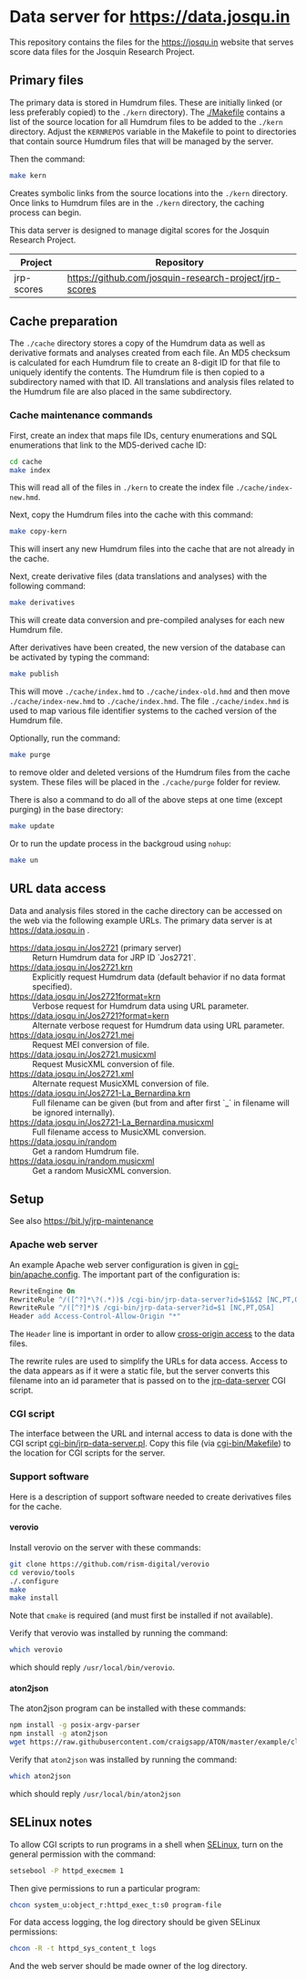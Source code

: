 Data server for https://data.josqu.in
===========================================

This repository contains the files for the https://josqu.in website
that serves score data files for the Josquin Research Project.



## Primary files ##

The primary data is stored in Humdrum files.  These are initially
linked (or less preferably copied) to the `./kern` directory).   The
[./Makefile](https://github.com/craigsapp/data-jrp/blob/main/Makefile)
contains a list of the source location for all Humdrum files to be
added to the `./kern` directory.    Adjust the `KERNREPOS` variable
in the Makefile to point to directories that contain source Humdrum 
files that will be managed by the server.


Then
the command:

```bash
make kern
```

Creates symbolic links from the source locations into the `./kern`
directory.  Once links to Humdrum files are in the `./kern` directory,
the caching process can begin.

This data server is designed to manage digital scores for the
Josquin Research Project.

| Project | Repository |
| --- | --- |
| jrp-scores | https://github.com/josquin-research-project/jrp-scores |

## Cache preparation ##

The `./cache` directory stores a copy of the Humdrum data as well as
derivative formats and analyses created from each file.  An MD5 checksum
is calculated for each Humdrum file to create an 8-digit ID for that file
to uniquely identify the contents.  The Humdrum file is then copied to a
subdirectory named with that ID.  All translations and analysis files
related to the Humdrum file are also placed in the same subdirectory.

### Cache maintenance commands ###

First, create an index that maps file IDs, century enumerations and SQL enumerations
that link to the MD5-derived cache ID:

```bash
cd cache
make index
```

This will read all of the files in `./kern` to create the index
file `./cache/index-new.hmd`.

Next, copy the Humdrum files into the cache with this command:

```bash
make copy-kern
```

This will insert any new Humdrum files into the cache that are not already
in the cache.


Next, create derivative files (data translations and analyses) with the following
command:

```bash
make derivatives
```

This will create data conversion and pre-compiled analyses for each new
Humdrum file.


After derivatives have been created, the new version of the database can be
activated by typing the command:

```bash
make publish
```

This will move `./cache/index.hmd` to `./cache/index-old.hmd` and then move
`./cache/index-new.hmd` to `./cache/index.hmd`.   The file `./cache/index.hmd`
is used to map various file identifier systems to the cached version of the
Humdrum file.

Optionally, run the command:

```bash
make purge
```

to remove older and deleted versions of the Humdrum files from the cache
system.   These files will be placed in the `./cache/purge` folder for review.


There is also a command to do all of the above steps at one time (except purging)
in the base directory:

```bash
make update
```

Or to run the update process in the backgroud using `nohup`:

```bash
make un
```


## URL data access ##

Data and analysis files stored in the cache directory can be
accessed on the web via the following example URLs.  The primary
data server is at https://data.josqu.in .

<dl markdown="1">

<dt> 
<a href="https://data.josqu.pl/Jos2721">https://data.josqu.in/Jos2721</a> (primary server)
</dt>
<dd markdown="1"> Return Humdrum data for JRP ID `Jos2721`. </dd>

<dt> <a href="https://data.josqu.in/Jos2721">https://data.josqu.in/Jos2721.krn</a> </dt>
<dd> Explicitly request Humdrum data (default behavior if no data format specified). </dd>

<dt> <a href="https://data.josqu.in/Jos2721?format=krn">https://data.josqu.in/Jos2721format=krn</a> </dt>
<dd> Verbose request for Humdrum data using URL parameter. </dd>

<dt> <a href="https://data.josqu.in/Jos2721?format=kern">https://data.josqu.in/Jos2721?format=kern</a> </dt>
<dd> Alternate verbose request for Humdrum data using URL parameter. </dd>

<dt> <a href="https://data.josqu.in/Jos2721.mei">https://data.josqu.in/Jos2721.mei</a> </dt>
<dd> Request MEI conversion of file. </dd>

<dt> <a href="https://data.josqu.in/Jos2721.musicxml">https://data.josqu.in/Jos2721.musicxml</a> </dt>
<dd> Request MusicXML conversion of file. </dd>

<dt> <a href="https://data.josqu.in/Jos2721.xml">https://data.josqu.in/Jos2721.xml</a> </dt>
<dd> Alternate request MusicXML conversion of file. </dd>

<dt> <a href="https://data.josqu.in/Jos2721-La_Bernardinakrn">https://data.josqu.in/Jos2721-La_Bernardina.krn</a> </dt>
<dd> Full filename can be given (but from and after first `_` in filename will be ignored internally). </dd>

<dt> <a href="https://data.josqu.in/Jos2721-La_Bernardina.musicxml">https://data.josqu.in/Jos2721-La_Bernardina.musicxml</a> </dt>
<dd> Full filename access to MusicXML conversion. </dd>

<dt> <a href="https://data.josqu.in/random">https://data.josqu.in/random</a> </dt>
<dd> Get a random Humdrum file. </dd>

<dt> <a href="https://data.josqu.in/random.musicxml">https://data.josqu.in/random.musicxml</a> </dt>
<dd> Get a random MusicXML conversion. </dd>

</dl>



## Setup ##

See also https://bit.ly/jrp-maintenance


### Apache web server ###

An example Apache web server configuration is given in
[cgi-bin/apache.config](https://github.com/craigsapp/jrp-data-server/blob/main/cgi-bin/apache.config).
The important part of the configuration is:

```apache
RewriteEngine On
RewriteRule ^/([^?]*\?(.*))$ /cgi-bin/jrp-data-server?id=$1&$2 [NC,PT,QSA]
RewriteRule ^/([^?]*)$ /cgi-bin/jrp-data-server?id=$1 [NC,PT,QSA]
Header add Access-Control-Allow-Origin "*"
```

The `Header` line is important in order to allow [cross-origin access](https://en.wikipedia.org/wiki/Cross-origin_resource_sharing) to
the data files.

The rewrite rules are used to simplify the URLs for data access.  Access to the data appears as if
it were a static file, but the server converts this filename into an id parameter that is passed
on to the [jrp-data-server](https://github.com/craigsapp/jrp-data-server/blob/main/cgi-bin/jrp-data-server.pl) CGI script.



### CGI script ###

The interface between the URL and internal access to data is done with
the CGI script [cgi-bin/jrp-data-server.pl](https://github.com/craigsapp/jrp-data-server/blob/main/cgi-bin/jrp-data-server.pl).  Copy
this file (via [cgi-bin/Makefile](https://github.com/craigsapp/jrp-data-server/blob/main/cgi-bin/Makefile)) to the
location for CGI scripts for the server.



### Support software  ###

Here is a description of support software needed to create derivatives files for the cache.


#### verovio ####

Install verovio on the server with these commands:

```bash
git clone https://github.com/rism-digital/verovio
cd verovio/tools
./.configure
make
make install
```

Note that `cmake` is required (and must first be installed if not available).

Verify that verovio was installed by running the command:

```bash
which verovio
```

which should reply `/usr/local/bin/verovio`.


#### aton2json ####

The aton2json program can be installed with these commands:

```bash
npm install -g posix-argv-parser
npm install -g aton2json
wget https://raw.githubusercontent.com/craigsapp/ATON/master/example/cli/aton2json -O /usr/local/bin/aton2json
```

Verify that `aton2json` was installed by running the command:

```bash
which aton2json
```

which should reply `/usr/local/bin/aton2json`


## SELinux notes ##

To allow CGI scripts to run programs in a shell when [SELinux](https://en.wikipedia.org/wiki/Security-Enhanced_Linux), 
turn on the general permission with the command:

```bash
setsebool -P httpd_execmem 1
```

Then give permissions to run a particular program:

```bash
chcon system_u:object_r:httpd_exec_t:s0 program-file
```

For data access logging, the log directory should be given SELinux permissions:

```bash
chcon -R -t httpd_sys_content_t logs
```

And the web server should be made owner of the log directory.



